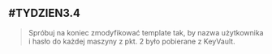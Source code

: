 ## #TYDZIEN3.4 

>Spróbuj na koniec zmodyfikować template tak, by nazwa użytkownika i hasło do każdej maszyny z pkt. 2 było pobierane z KeyVault.
